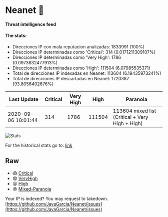 # Neanet :hocho:
#### Threat intelligence feed
#### The stats:

- Direcciones IP con mala reputacion analizadas: 1833991 (100%)
- Direcciones IP determinadas como 'Critical':  314 (0.0171211309107%)
- Direcciones IP determinadas como 'Very High':  1786 (0.0973832477913%)
- Direcciones IP determinadas como 'High':  111504 (6.07985535371)
- Total de direcciones IP indexadas en Neanet:  113604 (6.19435973241%)
- Total de direcciones IP descartadas en Neanet:  1720387 (93.8056402676%)

| Last Update | Critical | Very High | High | Paranoia |
| --- | --- | --- | --- | --- |
| 2020-09-06 18:01:44 | 314 | 1786 | 111504 | 113604 mixed list (Critical + Very High + High)|

![Stats](https://docs.google.com/spreadsheets/d/e/2PACX-1vSnaNMIXVabIpDJjufMlzH7poXnshF3mgd8Is1g9ytUEzVsP5my4Trn8f-xkoLLQ38xpL3HtmUexLo6/pubchart?oid=501124687&format=image)

For the historical stats go to: [link](/stats.csv)
## Raw
- :scream: [Critical](https://raw.githubusercontent.com/JavaGarcia/Neanet/master/blacklists/neanet_critical.txt)
- :fearful: [VeryHigh](https://raw.githubusercontent.com/JavaGarcia/Neanet/master/blacklists/neanet_veryHigh.txtt)
- :frowning: [High](https://raw.githubusercontent.com/JavaGarcia/Neanet/master/blacklists/neanet_high.txt)
- :dizzy_face: [Mixed-Paranoia](https://raw.githubusercontent.com/JavaGarcia/Neanet/master/blacklists/neanet_all.txt)


Your IP is indexed? You may request to takedown. [https://github.com/JavaGarcia/Neanet/issues](https://github.com/JavaGarcia/Neanet/issues)



















































































































































































































































































































































































































































































































































































































